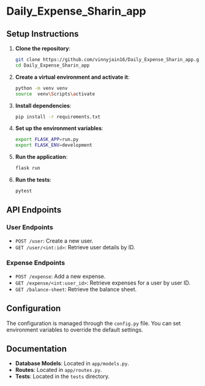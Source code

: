 # Daily_Expense_Sharin_app

## Setup Instructions

1. **Clone the repository**:
    ```sh
    git clone https://github.com/vinnyjain16/Daily_Expense_Sharin_app.git
    cd Daily_Expense_Sharin_app
    ```

2. **Create a virtual environment and activate it**:
    ```sh
    python -m venv venv
    source  venv\Scripts\activate
    ```

3. **Install dependencies**:
    ```sh
    pip install -r requirements.txt
    ```

4. **Set up the environment variables**:
    ```sh
    export FLASK_APP=run.py
    export FLASK_ENV=development
    ```

5. **Run the application**:
    ```sh
    flask run
    ```

6. **Run the tests**:
    ```sh
    pytest
    ```

## API Endpoints

### User Endpoints
- `POST /user`: Create a new user.
- `GET /user/<int:id>`: Retrieve user details by ID.

### Expense Endpoints
- `POST /expense`: Add a new expense.
- `GET /expense/<int:user_id>`: Retrieve expenses for a user by user ID.
- `GET /balance-sheet`: Retrieve the balance sheet.

## Configuration

The configuration is managed through the `config.py` file. You can set environment variables to override the default settings.

## Documentation

- **Database Models**: Located in `app/models.py`.
- **Routes**: Located in `app/routes.py`.
- **Tests**: Located in the `tests` directory.


